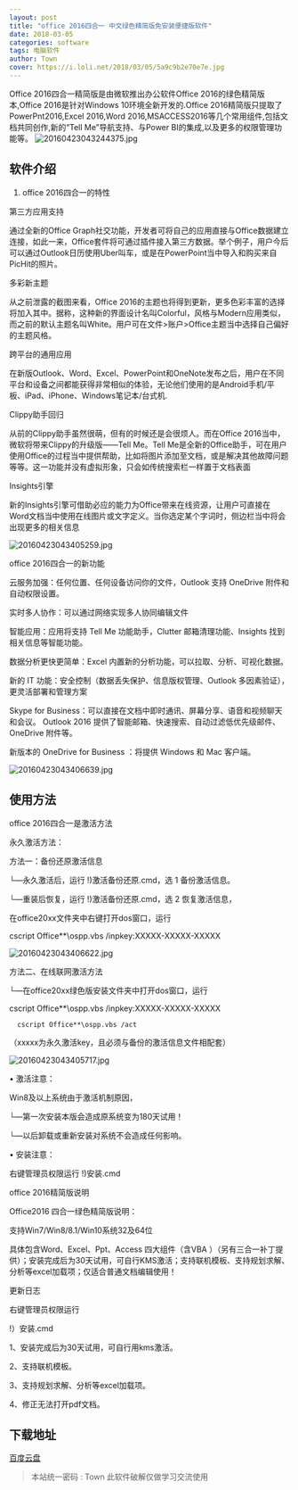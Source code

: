 ```yaml
---
layout: post
title: "office 2016四合一 中文绿色精简版免安装便捷版软件"
date: 2018-03-05
categories: software
tags: 电脑软件
author: Town
cover: https://i.loli.net/2018/03/05/5a9c9b2e70e7e.jpg
---
```


Office 2016四合一精简版是由微软推出办公软件Office 2016的绿色精简版本,Office 2016是针对Windows 10环境全新开发的.Office 2016精简版只提取了PowerPnt2016,Excel 2016,Word 2016,MSACCESS2016等几个常用组件,包括文档共同创作,新的“Tell Me”导航支持、与Power BI的集成,以及更多的权限管理功能等。
![20160423043244375.jpg](https://i.loli.net/2018/03/05/5a9c9b2e70e7e.jpg)
## 软件介绍
1. office 2016四合一的特性

第三方应用支持

通过全新的Office Graph社交功能，开发者可将自己的应用直接与Office数据建立连接，如此一来，Office套件将可通过插件接入第三方数据。举个例子，用户今后可以通过Outlook日历使用Uber叫车，或是在PowerPoint当中导入和购买来自PicHit的照片。

多彩新主题

从之前泄露的截图来看，Office 2016的主题也将得到更新，更多色彩丰富的选择将加入其中。据称，这种新的界面设计名叫Colorful，风格与Modern应用类似，而之前的默认主题名叫White。用户可在文件>账户>Office主题当中选择自己偏好的主题风格。

跨平台的通用应用

在新版Outlook、Word、Excel、PowerPoint和OneNote发布之后，用户在不同平台和设备之间都能获得非常相似的体验，无论他们使用的是Android手机/平板、iPad、iPhone、Windows笔记本/台式机. 

Clippy助手回归

从前的Clippy助手虽然很萌，但有的时候还是会很烦人。而在Office 2016当中，微软将带来Clippy的升级版——Tell Me。Tell Me是全新的Office助手，可在用户使用Office的过程当中提供帮助，比如将图片添加至文档，或是解决其他故障问题等等。这一功能并没有虚拟形象，只会如传统搜索栏一样置于文档表面

Insights引擎

新的Insights引擎可借助必应的能力为Office带来在线资源，让用户可直接在Word文档当中使用在线图片或文字定义。当你选定某个字词时，侧边栏当中将会出现更多的相关信息

![20160423043405259.jpg](https://i.loli.net/2018/03/05/5a9c9b98e56c9.jpg)

office 2016四合一的新功能

云服务加强：任何位置、任何设备访问你的文件，Outlook 支持 OneDrive 附件和自动权限设置。

实时多人协作：可以通过网络实现多人协同编辑文件

智能应用：应用将支持 Tell Me 功能助手，Clutter 邮箱清理功能、Insights 找到相关信息等智能功能。

数据分析更快更简单：Excel 内置新的分析功能，可以拉取、分析、可视化数据。

新的 IT 功能：安全控制（数据丢失保护、信息版权管理、Outlook 多因素验证），更灵活部署和管理方案

Skype for Business：可以直接在文档中即时通讯、屏幕分享、语音和视频聊天和会议。
Outlook 2016 提供了智能邮箱、快速搜索、自动过滤低优先级邮件、OneDrive 附件等。

新版本的 OneDrive for Business ：将提供 Windows 和 Mac 客户端。

![20160423043406639.jpg](https://i.loli.net/2018/03/05/5a9c9bd77d36e.jpg)


## 使用方法

office 2016四合一是激活方法

 永久激活方法：

方法一：备份还原激活信息

└—永久激活后，运行 !)激活备份还原.cmd，选 1 备份激活信息。

└—重装后恢复，运行 !)激活备份还原.cmd，选 2 恢复激活信息，

在office20xx文件夹中右键打开dos窗口，运行

cscript Office**\ospp.vbs /inpkey:XXXXX-XXXXX-XXXXX

![20160423043406622.jpg](https://i.loli.net/2018/03/05/5a9c9c1cead71.jpg)

方法二、在线联网激活方法

└—在office20xx绿色版安装文件夹中打开dos窗口，运行

cscript Office**\ospp.vbs /inpkey:XXXXX-XXXXX-XXXXX

      cscript Office**\ospp.vbs /act

（xxxxx为永久激活key，且必须与备份的激活信息文件相配套）

![20160423043405717.jpg](https://i.loli.net/2018/03/05/5a9c9c419d6e4.jpg)

• 激活注意：

Win8及以上系统由于激活机制原因，

└—第一次安装本版会造成原系统变为180天试用！

└—以后卸载或重新安装对系统不会造成任何影响。



• 安装注意：

右键管理员权限运行 !)安装.cmd

office 2016精简版说明

Office2016 四合一绿色精简版说明：

支持Win7/Win8/8.1/Win10系统32及64位

具体包含Word、Excel、Ppt、Access 四大组件（含VBA ）（另有三合一补丁提供）；安装完成后为30天试用，可自行KMS激活；支持联机模板、支持规划求解、分析等excel加载项；仅适合普通文档编辑使用！ 

更新日志

右键管理员权限运行 

!）安装.cmd

1、安装完成后为30天试用，可自行用kms激活。

2、支持联机模板。

3、支持规划求解、分析等excel加载项。

4、修正无法打开pdf文档。
 

## 下载地址

[百度云盘](https://pan.baidu.com/s/1qZAUUio)

> 本站统一密码 : Town    此软件破解仅做学习交流使用

